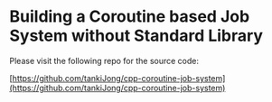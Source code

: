 # Building a Coroutine based Job System without Standard Library 

Please visit the following repo for the source code:

[https://github.com/tankiJong/cpp-coroutine-job-system](https://github.com/tankiJong/cpp-coroutine-job-system)